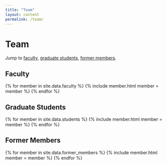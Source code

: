 ```yaml
---
title: "Team"
layout: content
permalink: /team/
---
```


# Team
Jump to [faculty](#faculty), [graduate students](#graduate-students), [former members](#former-members).

## Faculty

<div class="container-fluid">
  <div class="row">
    {% for member in site.data.faculty %}
    {% include member.html member = member %}
    {% endfor %}
  </div>
</div>

## Graduate Students

<div class="container-fluid">
  <div class="row">
    {% for member in site.data.students %}
    {% include member.html member = member %}
    {% endfor %}
  </div>
</div>

## Former Members

<div class="container-fluid">
  <div class="row">
    {% for member in site.data.former_members %}
    {% include member.html member = member %}
    {% endfor %}
  </div>
</div>
